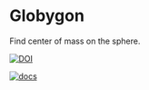 # Globygon

Find center of mass on the sphere.



[![DOI](https://zenodo.org/badge/379094847.svg)](https://zenodo.org/badge/latestdoi/379094847)

[![docs](https://readthedocs.org/projects/pip/badge/)](https://globygon.readthedocs.io/en/latest/globygon.html#globygon.Catalog.calculate_center_of_mass)

